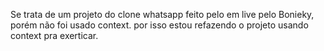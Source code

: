 Se trata de um projeto do clone whatsapp feito pelo em live pelo Bonieky, porém não foi usado context.
por isso estou refazendo o projeto usando context pra exerticar.
